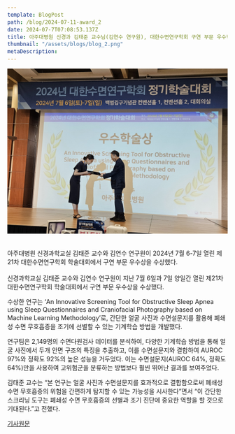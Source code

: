 ```yaml
---
template: BlogPost
path: /blog/2024-07-11-award_2
date: 2024-07-7T07:08:53.137Z
title: 아주대병원 신경과 김태준 교수님(김연수 연구원), 대한수면연구학회 구연 부문 우수학술상 수상
thumbnail: "/assets/blogs/blog_2.png"
metaDescription:
---
```


<p align="center"><img src="https://raw.githubusercontent.com/AUNAL-AJOU/aunal/main/static/assets/blogs/blog_img_1.jpg"></p></br>
아주대병원 신경과학교실 김태준 교수와 김연수 연구원이 2024년 7월 6-7일 열린 제21차 대한수면연구학회 학술대회에서 구연 부문 우수상을 수상했다. 
</br>
</br>
신경과학교실 김태준 교수와 김연수 연구원이 지난 7월 6일과 7일 양일간 열린 제21차 대한수면연구학회 학술대회에서 구연 부문 우수상을 수상했다. 



수상한 연구는 ‘An Innovative Screening Tool for Obstructive Sleep Apnea using Sleep Questionnaires and Craniofacial Photography based on Machine Learning Methodology’로, 간단한 얼굴 사진과 수면설문지를 활용해 폐쇄성 수면 무호흡증을 조기에 선별할 수 있는 기계학습 방법을 개발했다.



연구팀은 2,149명의 수면다원검사 데이터를 분석하여, 다양한 기계학습 방법을 통해 얼굴 사진에서 두개 안면 구조의 특징을 추출하고, 이를 수면설문지와 결합하여 AUROC 97%와 정확도 92%의 높은 성능을 거두었다. 이는 수면설문지(AUROC 64%, 정확도 64%)만을 사용하여 고위험군을 분류하는 방법보다 훨씬 뛰어난 결과를 보여주었다.



김태준 교수는 “본 연구는 얼굴 사진과 수면설문지를 효과적으로 결합함으로써 폐쇄성 수면 무호흡증의 위험을 간편하게 탐지할 수 있는 가능성을 시사한다”면서 “이 간단한 스크리닝 도구는 폐쇄성 수면 무호흡증의 선별과 조기 진단에 중요한 역할을 할 것으로 기대된다.”고 전했다.
</br>

<a href="https://hosp.ajoumc.or.kr/board/commBoardNewsView.do?no=68393">기사원문</a>

